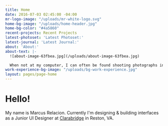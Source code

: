 ```yaml
---
title: Home
date: 2016-07-03 02:45:00 -04:00
mr-logo-image: "/uploads/mr-white-logo.svg"
home-bg-image: "/uploads/home-header.jpg"
home-bg-color: "#4a5860"
recent-projects: Recent Projects
latest-photoset: 'Latest Photoset:'
latest-journal: 'Latest Journal:'
about: 'About:'
about-text: |-
  ![about-image-63fbea.jpg](/uploads/about-image-63fbea.jpg)

  When not at my computer, I can often be found shooting photographs in the city, spending time with family, attending local meet ups, or playing video games with friends.
work-experience-bg-image: "/uploads/bg-work-experience.jpg"
layout: pages/page-home
---
```


# Hello!

My name is Marcus Relacion. Currently I'm designing & building interfaces as a Junior UI Designer at [Clarabridge](http://www.clarabridge.com/) in Reston, VA.